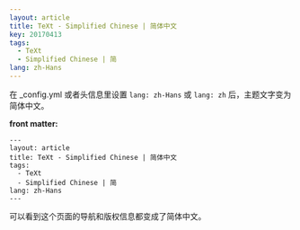 ```yaml
---
layout: article
title: TeXt - Simplified Chinese | 简体中文
key: 20170413
tags:
  - TeXt
  - Simplified Chinese | 简
lang: zh-Hans
---
```


在 _config.yml 或者头信息里设置 `lang: zh-Hans` 或 `lang: zh` 后，主题文字变为简体中文。

<!--more-->

**front matter:**

    ---
    layout: article
    title: TeXt - Simplified Chinese | 简体中文
    tags:
      - TeXt
      - Simplified Chinese | 简
    lang: zh-Hans
    ---

可以看到这个页面的导航和版权信息都变成了简体中文。